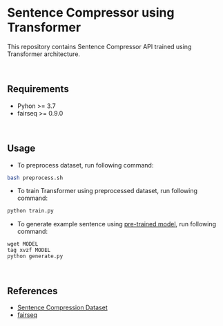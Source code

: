 # Sentence Compressor using Transformer

This repository contains Sentence Compressor API trained using Transformer architecture.

<br/>

## Requirements

- Pyhon >= 3.7
- fairseq >= 0.9.0

<br/>

## Usage
- To preprocess dataset, run following command:

```bash
bash preprocess.sh
```

- To train Transformer using preprocessed dataset, run following command:

```bash
python train.py
```

- To generate example sentence using [pre-trained model](), run following command:

```
wget MODEL
tag xvzf MODEL
python generate.py
```

<br/>

## References
- [Sentence Compression Dataset](https://github.com/google-research-datasets/sentence-compression)
- [fairseq](https://github.com/pytorch/fairseq)
